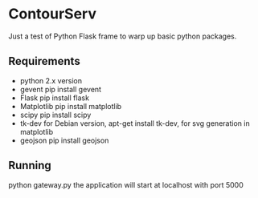 # ContourServ #

Just a test of Python Flask frame to warp up basic python packages.


## Requirements ##
* python 2.x version
* gevent
pip install gevent 
* Flask
pip install flask
* Matplotlib
pip install matplotlib
* scipy
pip install scipy
* tk-dev
for Debian version, apt-get install tk-dev, for svg generation in matplotlib
* geojson
pip install geojson

## Running ##
python gateway.py
the application will start at localhost with port 5000